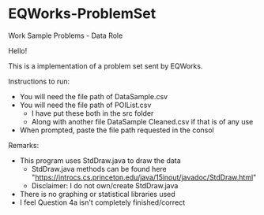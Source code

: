 # EQWorks-ProblemSet
Work Sample Problems - Data Role

Hello!

This is a implementation of a problem set sent by EQWorks. 

Instructions to run:
  - You will need the file path of DataSample.csv
  - You will need the file path of POIList.csv 
    - I have put these both in the src folder
    - Along with another file DataSample Cleaned.csv if that is of any use
  - When prompted, paste the file path requested in the consol 
  
Remarks:
  - This program uses StdDraw.java to draw the data
    - StdDraw.java methods can be found here "https://introcs.cs.princeton.edu/java/15inout/javadoc/StdDraw.html"
    - Disclaimer: I do not own/create StdDraw.java
  - There is no graphing or statistical libraries used
  - I feel Question 4a isn't completely finished/correct
